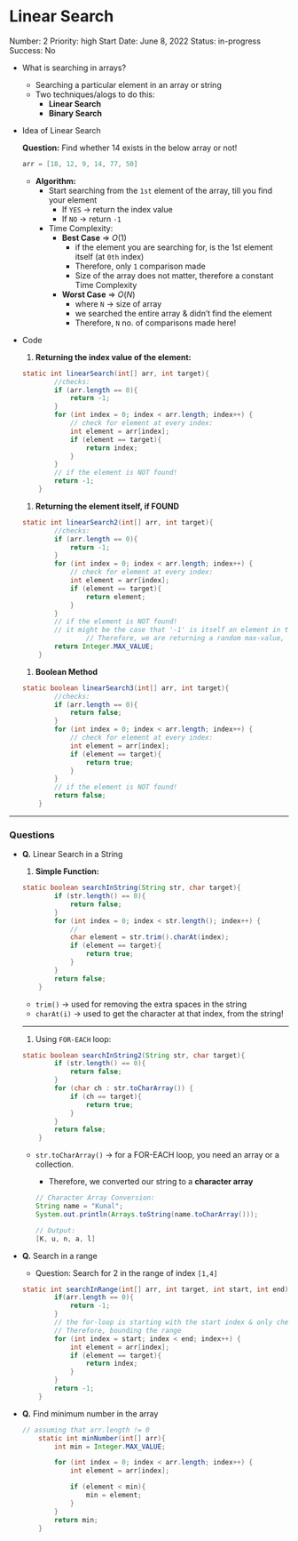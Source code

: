 # Linear Search

Number: 2
Priority: high
Start Date: June 8, 2022
Status: in-progress
Success: No

- What is searching in arrays?
    - Searching a particular element in an array or string
    - Two techniques/alogs to do this:
        - **Linear Search**
        - **Binary Search**
- Idea of Linear Search
    
    **Question:** Find whether 14 exists in the below array or not!
    
    ```java
    arr = [18, 12, 9, 14, 77, 50] 
    ```
    
    - **Algorithm:**
        - Start searching from the `1st` element of the array, till you find your element
            - If `YES` → return the index value
            - If `NO` → return `-1`
        - Time Complexity:
            - **Best Case** ⇒ $`O(1)`$
                - if the element you are searching for, is the 1st element itself (at `0th` index)
                - Therefore, only `1` comparison made
                - Size of the array does not matter, therefore a constant Time Complexity
            - **Worst Case** ⇒ $`O(N)`$
                - where `N` → size of array
                - we searched the entire array & didn’t find the element
                - Therefore, `N` no. of comparisons made here!
        
- Code
    1. **Returning the index value of the element:**
    
    ```java
    static int linearSearch(int[] arr, int target){
            //checks:
            if (arr.length == 0){
                return -1;
            }
            for (int index = 0; index < arr.length; index++) {
                // check for element at every index:
                int element = arr[index];
                if (element == target){
                    return index;
                }
            }
            // if the element is NOT found!
            return -1;
        }
    ```
    
    1. **Returning the element itself, if FOUND**
    
    ```java
    static int linearSearch2(int[] arr, int target){
            //checks:
            if (arr.length == 0){
                return -1;
            }
            for (int index = 0; index < arr.length; index++) {
                // check for element at every index:
                int element = arr[index];
                if (element == target){
                    return element;
                }
            }
            // if the element is NOT found!
            // it might be the case that '-1' is itself an element in the array! 
    				// Therefore, we are returning a random max-value, to show that element was not found!
            return Integer.MAX_VALUE;
        }
    ```
    
    1. **Boolean Method**
    
    ```java
    static boolean linearSearch3(int[] arr, int target){
            //checks:
            if (arr.length == 0){
                return false;
            }
            for (int index = 0; index < arr.length; index++) {
                // check for element at every index:
                int element = arr[index];
                if (element == target){
                    return true;
                }
            }
            // if the element is NOT found!
            return false;
        }
    ```
    

---

### Questions

- **Q.** Linear Search in a String
    1. **Simple Function:**
    
    ```java
    static boolean searchInString(String str, char target){
            if (str.length() == 0){
                return false;
            }
            for (int index = 0; index < str.length(); index++) {
                //
                char element = str.trim().charAt(index);
                if (element == target){
                    return true;
                }
            }
            return false;
        }
    ```
    
    - `trim()` → used for removing the extra spaces in the string
    - `charAt(i)` → used to get the character at that index, from the string!
    
    ---
    
    1. Using `FOR-EACH` loop:
    
    ```java
    static boolean searchInString2(String str, char target){
            if (str.length() == 0){
                return false;
            }
            for (char ch : str.toCharArray()) {
                if (ch == target){
                    return true;
                }
            }
            return false;
        }
    ```
    
    - `str.toCharArray()` → for a FOR-EACH loop, you need an array or a collection.
        - Therefore, we converted our string to a **character array**
        
        ```java
        // Character Array Conversion:
        String name = "Kunal";
        System.out.println(Arrays.toString(name.toCharArray()));
        
        // Output: 
        [K, u, n, a, l]
        ```
        
- **Q.** Search in a range
    - Question: Search for 2 in the range of index `[1,4]`
    
    ```java
    static int searchInRange(int[] arr, int target, int start, int end){
            if(arr.length == 0){
                return -1;
            }
            // the for-loop is starting with the start index & only checks till the end index
            // Therefore, bounding the range
            for (int index = start; index < end; index++) {
                int element = arr[index];
                if (element == target){
                    return index;
                }
            }
            return -1;
        }
    ```
    
- **Q.** Find minimum number in the array
    
    ```java
    // assuming that arr.length != 0
        static int minNumber(int[] arr){
            int min = Integer.MAX_VALUE;
    
            for (int index = 0; index < arr.length; index++) {
                int element = arr[index];
    
                if (element < min){
                    min = element;
                }
            }
            return min;
        }
    ```